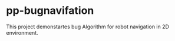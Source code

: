 # pp-bugnavifation

This project demonstartes bug Algorithm for robot navigation in 2D environment. 
